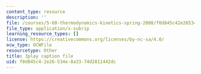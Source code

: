 ```yaml
---
content_type: resource
description: ''
file: /courses/5-60-thermodynamics-kinetics-spring-2008/f0d845c42e26534e8a3374d2811442dc_DOq2YChGmlg.vtt
file_type: application/x-subrip
learning_resource_types: []
license: https://creativecommons.org/licenses/by-nc-sa/4.0/
ocw_type: OCWFile
resourcetype: Other
title: 3play caption file
uid: f0d845c4-2e26-534e-8a33-74d2811442dc
---
```

